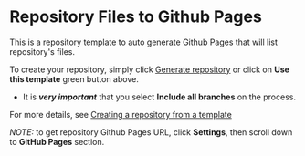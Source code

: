 # Repository Files to Github Pages

This is a repository template to auto generate Github Pages that will list repository's files.

To create your repository, simply click [Generate repository](https://github.com/dacrystal/repo-files-to-gh-pages/generate "Generate repository") or click on **Use this template** green button above.

* It is ***very important*** that you select **Include all branches** on the process.

For more details, see [Creating a repository from a template](https://help.github.com/en/github/creating-cloning-and-archiving-repositories/creating-a-repository-from-a-template)

*NOTE:* to get repository Github Pages URL, click **Settings**, then scroll down to **GitHub Pages** section.
 
